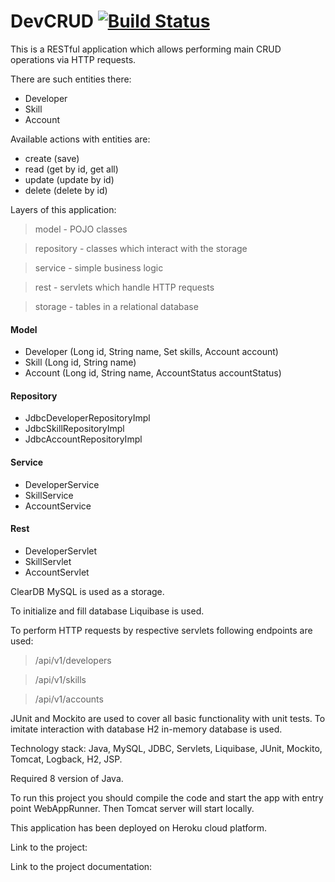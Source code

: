 # DevCRUD [![Build Status](https://travis-ci.com/redRain47/DevCRUD.svg?branch=master)](https://travis-ci.com/redRain47/DevCRUD)

This is a RESTful application which allows performing main CRUD operations via HTTP requests. 

There are such entities there:
- Developer
- Skill
- Account

Available actions with entities are:
- create (save)
- read (get by id, get all)
- update (update by id)
- delete (delete by id)

Layers of this application:
> model - POJO classes

> repository - classes which interact with the storage

> service - simple business logic

> rest - servlets which handle HTTP requests

> storage - tables in a relational database

#### Model
- Developer (Long id, String name, Set skills, Account account)
- Skill (Long id, String name)
- Account (Long id, String name, AccountStatus accountStatus)

#### Repository
- JdbcDeveloperRepositoryImpl
- JdbcSkillRepositoryImpl
- JdbcAccountRepositoryImpl

#### Service
- DeveloperService
- SkillService
- AccountService

#### Rest
- DeveloperServlet
- SkillServlet
- AccountServlet

ClearDB MySQL is used as a storage.

To initialize and fill database Liquibase is used.

To perform HTTP requests by respective servlets following endpoints are used:
> /api/v1/developers

> /api/v1/skills

> /api/v1/accounts

JUnit and Mockito are used to cover all basic functionality with unit tests. To imitate interaction with database H2 in-memory database is used.

Technology stack: Java, MySQL, JDBC, Servlets, Liquibase, JUnit, Mockito, Tomcat, Logback, H2, JSP.

Required 8 version of Java.

To run this project you should compile the code and start the app with entry point WebAppRunner. Then Tomcat server will start locally.

This application has been deployed on Heroku cloud platform. 

Link to the project: 

Link to the project documentation: 
